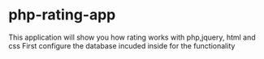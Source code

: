 # php-rating-app

This application will show you how rating works with php,jquery, html and css
First configure the database incuded inside for the functionality

